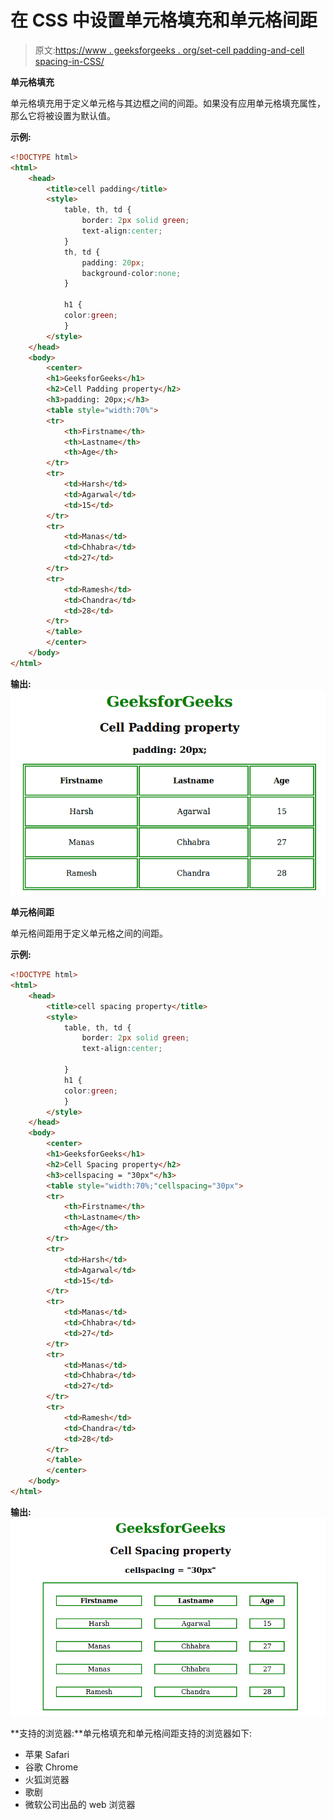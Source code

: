 # 在 CSS 中设置单元格填充和单元格间距

> 原文:[https://www . geeksforgeeks . org/set-cell padding-and-cell spacing-in-CSS/](https://www.geeksforgeeks.org/set-cellpadding-and-cellspacing-in-css/)

**单元格填充**

单元格填充用于定义单元格与其边框之间的间距。如果没有应用单元格填充属性，那么它将被设置为默认值。

**示例:**

```html
<!DOCTYPE html>
<html>
    <head>
        <title>cell padding</title>
        <style>
            table, th, td {
                border: 2px solid green;
                text-align:center;
            }
            th, td {
                padding: 20px;
                background-color:none;
            }

            h1 {
            color:green;
            }
        </style>
    </head>
    <body>
        <center>
        <h1>GeeksforGeeks</h1>
        <h2>Cell Padding property</h2>
        <h3>padding: 20px;</h3>
        <table style="width:70%">
        <tr>
            <th>Firstname</th>
            <th>Lastname</th> 
            <th>Age</th>
        </tr>
        <tr>
            <td>Harsh</td>
            <td>Agarwal</td>
            <td>15</td>
        </tr>
        <tr>
            <td>Manas</td>
            <td>Chhabra</td>
            <td>27</td>
        </tr>
        <tr>
            <td>Ramesh</td>
            <td>Chandra</td>
            <td>28</td>
        </tr>
        </table>
        </center>
    </body>
</html>                    
```

**输出:**
![](img/30eebe91f7961ec5eab694e26df87855.png)

**单元格间距**

单元格间距用于定义单元格之间的间距。

**示例:**

```html
<!DOCTYPE html>
<html>
    <head>
        <title>cell spacing property</title>
        <style>
            table, th, td {
                border: 2px solid green;
                text-align:center;

            }
            h1 {
            color:green;
            }
        </style>
    </head>
    <body>
        <center>
        <h1>GeeksforGeeks</h1>
        <h2>Cell Spacing property</h2>
        <h3>cellspacing = "30px"</h3>
        <table style="width:70%;"cellspacing="30px">
        <tr>
            <th>Firstname</th>
            <th>Lastname</th> 
            <th>Age</th>
        </tr>
        <tr>
            <td>Harsh</td>
            <td>Agarwal</td>
            <td>15</td>
        </tr>
        <tr>
            <td>Manas</td>
            <td>Chhabra</td>
            <td>27</td>
        </tr>
        <tr>
            <td>Manas</td>
            <td>Chhabra</td>
            <td>27</td>
        </tr>
        <tr>
            <td>Ramesh</td>
            <td>Chandra</td>
            <td>28</td>
        </tr>
        </table>
        </center>
    </body>
</html>                    
```

**输出:**
![](img/987a87e041e0c744e94d46a2ac106a66.png)

**支持的浏览器:**单元格填充和单元格间距支持的浏览器如下:

*   苹果 Safari
*   谷歌 Chrome
*   火狐浏览器
*   歌剧
*   微软公司出品的 web 浏览器